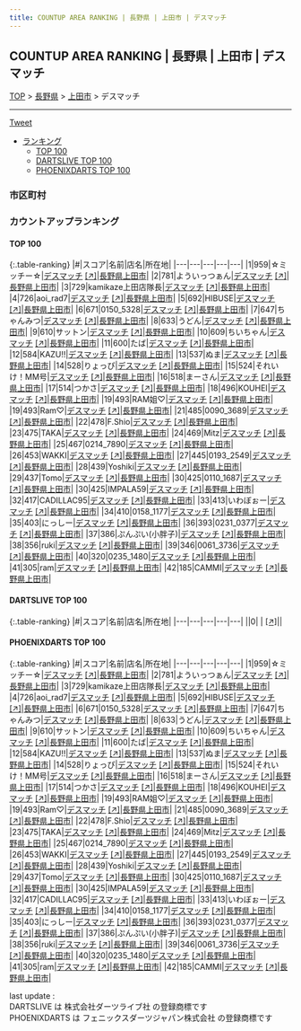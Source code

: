 ```yaml
---
title: COUNTUP AREA RANKING | 長野県 | 上田市 | デスマッチ
---
```

## COUNTUP AREA RANKING | 長野県 | 上田市 | デスマッチ

[TOP](/darts/rank/) > [長野県](/darts/rank/長野県/) > [上田市](/darts/rank/長野県/上田市/) > デスマッチ

___

<a href="https://twitter.com/share?ref_src=twsrc%5Etfw" data-text="COUNTUP AREA RANKING | 長野県上田市デスマッチ" class="twitter-share-button" data-hashtags="DARTSLIVE,PHOENIXDARTS,darts,ダーツ" data-show-count="false">Tweet</a>

* [ランキング](#カウントアップランキング)
    * [TOP 100](#top-100)
    * [DARTSLIVE TOP 100](#dartslive-top-100)
    * [PHOENIXDARTS TOP 100](#phoenixdarts-top-100)

### 市区町村

<ul>

</ul>

### カウントアップランキング

#### TOP 100



{:.table-ranking}
|#|スコア|名前|店名|所在地|
|---|---|---|---|---|
|1|959|<span class="rank-name-pd">☆ミッチー☆</span>|<a href="/darts/rank/shops/8194.html">デスマッチ</a> <a href="https://vs.phoenixdarts.com/jp/shop/shopDetailInfo/s_8194?s_seq=8194">[↗]</a>|<a href="/darts/rank/長野県/上田市">長野県上田市</a>|
|2|781|<span class="rank-name-pd">よういっつぁん</span>|<a href="/darts/rank/shops/8194.html">デスマッチ</a> <a href="https://vs.phoenixdarts.com/jp/shop/shopDetailInfo/s_8194?s_seq=8194">[↗]</a>|<a href="/darts/rank/長野県/上田市">長野県上田市</a>|
|3|729|<span class="rank-name-pd">kamikaze上田店隊長</span>|<a href="/darts/rank/shops/8194.html">デスマッチ</a> <a href="https://vs.phoenixdarts.com/jp/shop/shopDetailInfo/s_8194?s_seq=8194">[↗]</a>|<a href="/darts/rank/長野県/上田市">長野県上田市</a>|
|4|726|<span class="rank-name-pd">aoi_rad7</span>|<a href="/darts/rank/shops/8194.html">デスマッチ</a> <a href="https://vs.phoenixdarts.com/jp/shop/shopDetailInfo/s_8194?s_seq=8194">[↗]</a>|<a href="/darts/rank/長野県/上田市">長野県上田市</a>|
|5|692|<span class="rank-name-pd">HIBUSE</span>|<a href="/darts/rank/shops/8194.html">デスマッチ</a> <a href="https://vs.phoenixdarts.com/jp/shop/shopDetailInfo/s_8194?s_seq=8194">[↗]</a>|<a href="/darts/rank/長野県/上田市">長野県上田市</a>|
|6|671|<span class="rank-name-pd">0150_5328</span>|<a href="/darts/rank/shops/8194.html">デスマッチ</a> <a href="https://vs.phoenixdarts.com/jp/shop/shopDetailInfo/s_8194?s_seq=8194">[↗]</a>|<a href="/darts/rank/長野県/上田市">長野県上田市</a>|
|7|647|<span class="rank-name-pd">ちゃんみつ</span>|<a href="/darts/rank/shops/8194.html">デスマッチ</a> <a href="https://vs.phoenixdarts.com/jp/shop/shopDetailInfo/s_8194?s_seq=8194">[↗]</a>|<a href="/darts/rank/長野県/上田市">長野県上田市</a>|
|8|633|<span class="rank-name-pd">うどん</span>|<a href="/darts/rank/shops/8194.html">デスマッチ</a> <a href="https://vs.phoenixdarts.com/jp/shop/shopDetailInfo/s_8194?s_seq=8194">[↗]</a>|<a href="/darts/rank/長野県/上田市">長野県上田市</a>|
|9|610|<span class="rank-name-pd">サットン</span>|<a href="/darts/rank/shops/8194.html">デスマッチ</a> <a href="https://vs.phoenixdarts.com/jp/shop/shopDetailInfo/s_8194?s_seq=8194">[↗]</a>|<a href="/darts/rank/長野県/上田市">長野県上田市</a>|
|10|609|<span class="rank-name-pd">ちいちゃん</span>|<a href="/darts/rank/shops/8194.html">デスマッチ</a> <a href="https://vs.phoenixdarts.com/jp/shop/shopDetailInfo/s_8194?s_seq=8194">[↗]</a>|<a href="/darts/rank/長野県/上田市">長野県上田市</a>|
|11|600|<span class="rank-name-pd">たば</span>|<a href="/darts/rank/shops/8194.html">デスマッチ</a> <a href="https://vs.phoenixdarts.com/jp/shop/shopDetailInfo/s_8194?s_seq=8194">[↗]</a>|<a href="/darts/rank/長野県/上田市">長野県上田市</a>|
|12|584|<span class="rank-name-pd">KAZU!!</span>|<a href="/darts/rank/shops/8194.html">デスマッチ</a> <a href="https://vs.phoenixdarts.com/jp/shop/shopDetailInfo/s_8194?s_seq=8194">[↗]</a>|<a href="/darts/rank/長野県/上田市">長野県上田市</a>|
|13|537|<span class="rank-name-pd">ぬま</span>|<a href="/darts/rank/shops/8194.html">デスマッチ</a> <a href="https://vs.phoenixdarts.com/jp/shop/shopDetailInfo/s_8194?s_seq=8194">[↗]</a>|<a href="/darts/rank/長野県/上田市">長野県上田市</a>|
|14|528|<span class="rank-name-pd">りょっぴ</span>|<a href="/darts/rank/shops/8194.html">デスマッチ</a> <a href="https://vs.phoenixdarts.com/jp/shop/shopDetailInfo/s_8194?s_seq=8194">[↗]</a>|<a href="/darts/rank/長野県/上田市">長野県上田市</a>|
|15|524|<span class="rank-name-pd">それいけ！MM号</span>|<a href="/darts/rank/shops/8194.html">デスマッチ</a> <a href="https://vs.phoenixdarts.com/jp/shop/shopDetailInfo/s_8194?s_seq=8194">[↗]</a>|<a href="/darts/rank/長野県/上田市">長野県上田市</a>|
|16|518|<span class="rank-name-pd">まーさん</span>|<a href="/darts/rank/shops/8194.html">デスマッチ</a> <a href="https://vs.phoenixdarts.com/jp/shop/shopDetailInfo/s_8194?s_seq=8194">[↗]</a>|<a href="/darts/rank/長野県/上田市">長野県上田市</a>|
|17|514|<span class="rank-name-pd">つかさ</span>|<a href="/darts/rank/shops/8194.html">デスマッチ</a> <a href="https://vs.phoenixdarts.com/jp/shop/shopDetailInfo/s_8194?s_seq=8194">[↗]</a>|<a href="/darts/rank/長野県/上田市">長野県上田市</a>|
|18|496|<span class="rank-name-pd">KOUHEI</span>|<a href="/darts/rank/shops/8194.html">デスマッチ</a> <a href="https://vs.phoenixdarts.com/jp/shop/shopDetailInfo/s_8194?s_seq=8194">[↗]</a>|<a href="/darts/rank/長野県/上田市">長野県上田市</a>|
|19|493|<span class="rank-name-pd">RAM姐♡</span>|<a href="/darts/rank/shops/8194.html">デスマッチ</a> <a href="https://vs.phoenixdarts.com/jp/shop/shopDetailInfo/s_8194?s_seq=8194">[↗]</a>|<a href="/darts/rank/長野県/上田市">長野県上田市</a>|
|19|493|<span class="rank-name-pd">Ram♡</span>|<a href="/darts/rank/shops/8194.html">デスマッチ</a> <a href="https://vs.phoenixdarts.com/jp/shop/shopDetailInfo/s_8194?s_seq=8194">[↗]</a>|<a href="/darts/rank/長野県/上田市">長野県上田市</a>|
|21|485|<span class="rank-name-pd">0090_3689</span>|<a href="/darts/rank/shops/8194.html">デスマッチ</a> <a href="https://vs.phoenixdarts.com/jp/shop/shopDetailInfo/s_8194?s_seq=8194">[↗]</a>|<a href="/darts/rank/長野県/上田市">長野県上田市</a>|
|22|478|<span class="rank-name-pd">F.Shio</span>|<a href="/darts/rank/shops/8194.html">デスマッチ</a> <a href="https://vs.phoenixdarts.com/jp/shop/shopDetailInfo/s_8194?s_seq=8194">[↗]</a>|<a href="/darts/rank/長野県/上田市">長野県上田市</a>|
|23|475|<span class="rank-name-pd">TAKA</span>|<a href="/darts/rank/shops/8194.html">デスマッチ</a> <a href="https://vs.phoenixdarts.com/jp/shop/shopDetailInfo/s_8194?s_seq=8194">[↗]</a>|<a href="/darts/rank/長野県/上田市">長野県上田市</a>|
|24|469|<span class="rank-name-pd">Mitz</span>|<a href="/darts/rank/shops/8194.html">デスマッチ</a> <a href="https://vs.phoenixdarts.com/jp/shop/shopDetailInfo/s_8194?s_seq=8194">[↗]</a>|<a href="/darts/rank/長野県/上田市">長野県上田市</a>|
|25|467|<span class="rank-name-pd">0214_7890</span>|<a href="/darts/rank/shops/8194.html">デスマッチ</a> <a href="https://vs.phoenixdarts.com/jp/shop/shopDetailInfo/s_8194?s_seq=8194">[↗]</a>|<a href="/darts/rank/長野県/上田市">長野県上田市</a>|
|26|453|<span class="rank-name-pd">WAKKI</span>|<a href="/darts/rank/shops/8194.html">デスマッチ</a> <a href="https://vs.phoenixdarts.com/jp/shop/shopDetailInfo/s_8194?s_seq=8194">[↗]</a>|<a href="/darts/rank/長野県/上田市">長野県上田市</a>|
|27|445|<span class="rank-name-pd">0193_2549</span>|<a href="/darts/rank/shops/8194.html">デスマッチ</a> <a href="https://vs.phoenixdarts.com/jp/shop/shopDetailInfo/s_8194?s_seq=8194">[↗]</a>|<a href="/darts/rank/長野県/上田市">長野県上田市</a>|
|28|439|<span class="rank-name-pd">Yoshiki</span>|<a href="/darts/rank/shops/8194.html">デスマッチ</a> <a href="https://vs.phoenixdarts.com/jp/shop/shopDetailInfo/s_8194?s_seq=8194">[↗]</a>|<a href="/darts/rank/長野県/上田市">長野県上田市</a>|
|29|437|<span class="rank-name-pd">Tomo</span>|<a href="/darts/rank/shops/8194.html">デスマッチ</a> <a href="https://vs.phoenixdarts.com/jp/shop/shopDetailInfo/s_8194?s_seq=8194">[↗]</a>|<a href="/darts/rank/長野県/上田市">長野県上田市</a>|
|30|425|<span class="rank-name-pd">0110_1687</span>|<a href="/darts/rank/shops/8194.html">デスマッチ</a> <a href="https://vs.phoenixdarts.com/jp/shop/shopDetailInfo/s_8194?s_seq=8194">[↗]</a>|<a href="/darts/rank/長野県/上田市">長野県上田市</a>|
|30|425|<span class="rank-name-pd">IMPALA59</span>|<a href="/darts/rank/shops/8194.html">デスマッチ</a> <a href="https://vs.phoenixdarts.com/jp/shop/shopDetailInfo/s_8194?s_seq=8194">[↗]</a>|<a href="/darts/rank/長野県/上田市">長野県上田市</a>|
|32|417|<span class="rank-name-pd">CADILLAC95</span>|<a href="/darts/rank/shops/8194.html">デスマッチ</a> <a href="https://vs.phoenixdarts.com/jp/shop/shopDetailInfo/s_8194?s_seq=8194">[↗]</a>|<a href="/darts/rank/長野県/上田市">長野県上田市</a>|
|33|413|<span class="rank-name-pd">いわぼぉー</span>|<a href="/darts/rank/shops/8194.html">デスマッチ</a> <a href="https://vs.phoenixdarts.com/jp/shop/shopDetailInfo/s_8194?s_seq=8194">[↗]</a>|<a href="/darts/rank/長野県/上田市">長野県上田市</a>|
|34|410|<span class="rank-name-pd">0158_1177</span>|<a href="/darts/rank/shops/8194.html">デスマッチ</a> <a href="https://vs.phoenixdarts.com/jp/shop/shopDetailInfo/s_8194?s_seq=8194">[↗]</a>|<a href="/darts/rank/長野県/上田市">長野県上田市</a>|
|35|403|<span class="rank-name-pd">にっしー</span>|<a href="/darts/rank/shops/8194.html">デスマッチ</a> <a href="https://vs.phoenixdarts.com/jp/shop/shopDetailInfo/s_8194?s_seq=8194">[↗]</a>|<a href="/darts/rank/長野県/上田市">長野県上田市</a>|
|36|393|<span class="rank-name-pd">0231_0377</span>|<a href="/darts/rank/shops/8194.html">デスマッチ</a> <a href="https://vs.phoenixdarts.com/jp/shop/shopDetailInfo/s_8194?s_seq=8194">[↗]</a>|<a href="/darts/rank/長野県/上田市">長野県上田市</a>|
|37|386|<span class="rank-name-pd">ぷんぷい(小胖子)</span>|<a href="/darts/rank/shops/8194.html">デスマッチ</a> <a href="https://vs.phoenixdarts.com/jp/shop/shopDetailInfo/s_8194?s_seq=8194">[↗]</a>|<a href="/darts/rank/長野県/上田市">長野県上田市</a>|
|38|356|<span class="rank-name-pd">ruki</span>|<a href="/darts/rank/shops/8194.html">デスマッチ</a> <a href="https://vs.phoenixdarts.com/jp/shop/shopDetailInfo/s_8194?s_seq=8194">[↗]</a>|<a href="/darts/rank/長野県/上田市">長野県上田市</a>|
|39|346|<span class="rank-name-pd">0061_3736</span>|<a href="/darts/rank/shops/8194.html">デスマッチ</a> <a href="https://vs.phoenixdarts.com/jp/shop/shopDetailInfo/s_8194?s_seq=8194">[↗]</a>|<a href="/darts/rank/長野県/上田市">長野県上田市</a>|
|40|320|<span class="rank-name-pd">0235_1480</span>|<a href="/darts/rank/shops/8194.html">デスマッチ</a> <a href="https://vs.phoenixdarts.com/jp/shop/shopDetailInfo/s_8194?s_seq=8194">[↗]</a>|<a href="/darts/rank/長野県/上田市">長野県上田市</a>|
|41|305|<span class="rank-name-pd">ram</span>|<a href="/darts/rank/shops/8194.html">デスマッチ</a> <a href="https://vs.phoenixdarts.com/jp/shop/shopDetailInfo/s_8194?s_seq=8194">[↗]</a>|<a href="/darts/rank/長野県/上田市">長野県上田市</a>|
|42|185|<span class="rank-name-pd">CAMMI</span>|<a href="/darts/rank/shops/8194.html">デスマッチ</a> <a href="https://vs.phoenixdarts.com/jp/shop/shopDetailInfo/s_8194?s_seq=8194">[↗]</a>|<a href="/darts/rank/長野県/上田市">長野県上田市</a>|


#### DARTSLIVE TOP 100



{:.table-ranking}
|#|スコア|名前|店名|所在地|
|---|---|---|---|---|
||0|<span class="rank-name-dl"> </span>|<a href="/darts/rank/shops/.html"></a> <a href="">[↗]</a>|<a href="/darts/rank//"></a>|


#### PHOENIXDARTS TOP 100



{:.table-ranking}
|#|スコア|名前|店名|所在地|
|---|---|---|---|---|
|1|959|<span class="rank-name-pd">☆ミッチー☆</span>|<a href="/darts/rank/shops/8194.html">デスマッチ</a> <a href="https://vs.phoenixdarts.com/jp/shop/shopDetailInfo/s_8194?s_seq=8194">[↗]</a>|<a href="/darts/rank/長野県/上田市">長野県上田市</a>|
|2|781|<span class="rank-name-pd">よういっつぁん</span>|<a href="/darts/rank/shops/8194.html">デスマッチ</a> <a href="https://vs.phoenixdarts.com/jp/shop/shopDetailInfo/s_8194?s_seq=8194">[↗]</a>|<a href="/darts/rank/長野県/上田市">長野県上田市</a>|
|3|729|<span class="rank-name-pd">kamikaze上田店隊長</span>|<a href="/darts/rank/shops/8194.html">デスマッチ</a> <a href="https://vs.phoenixdarts.com/jp/shop/shopDetailInfo/s_8194?s_seq=8194">[↗]</a>|<a href="/darts/rank/長野県/上田市">長野県上田市</a>|
|4|726|<span class="rank-name-pd">aoi_rad7</span>|<a href="/darts/rank/shops/8194.html">デスマッチ</a> <a href="https://vs.phoenixdarts.com/jp/shop/shopDetailInfo/s_8194?s_seq=8194">[↗]</a>|<a href="/darts/rank/長野県/上田市">長野県上田市</a>|
|5|692|<span class="rank-name-pd">HIBUSE</span>|<a href="/darts/rank/shops/8194.html">デスマッチ</a> <a href="https://vs.phoenixdarts.com/jp/shop/shopDetailInfo/s_8194?s_seq=8194">[↗]</a>|<a href="/darts/rank/長野県/上田市">長野県上田市</a>|
|6|671|<span class="rank-name-pd">0150_5328</span>|<a href="/darts/rank/shops/8194.html">デスマッチ</a> <a href="https://vs.phoenixdarts.com/jp/shop/shopDetailInfo/s_8194?s_seq=8194">[↗]</a>|<a href="/darts/rank/長野県/上田市">長野県上田市</a>|
|7|647|<span class="rank-name-pd">ちゃんみつ</span>|<a href="/darts/rank/shops/8194.html">デスマッチ</a> <a href="https://vs.phoenixdarts.com/jp/shop/shopDetailInfo/s_8194?s_seq=8194">[↗]</a>|<a href="/darts/rank/長野県/上田市">長野県上田市</a>|
|8|633|<span class="rank-name-pd">うどん</span>|<a href="/darts/rank/shops/8194.html">デスマッチ</a> <a href="https://vs.phoenixdarts.com/jp/shop/shopDetailInfo/s_8194?s_seq=8194">[↗]</a>|<a href="/darts/rank/長野県/上田市">長野県上田市</a>|
|9|610|<span class="rank-name-pd">サットン</span>|<a href="/darts/rank/shops/8194.html">デスマッチ</a> <a href="https://vs.phoenixdarts.com/jp/shop/shopDetailInfo/s_8194?s_seq=8194">[↗]</a>|<a href="/darts/rank/長野県/上田市">長野県上田市</a>|
|10|609|<span class="rank-name-pd">ちいちゃん</span>|<a href="/darts/rank/shops/8194.html">デスマッチ</a> <a href="https://vs.phoenixdarts.com/jp/shop/shopDetailInfo/s_8194?s_seq=8194">[↗]</a>|<a href="/darts/rank/長野県/上田市">長野県上田市</a>|
|11|600|<span class="rank-name-pd">たば</span>|<a href="/darts/rank/shops/8194.html">デスマッチ</a> <a href="https://vs.phoenixdarts.com/jp/shop/shopDetailInfo/s_8194?s_seq=8194">[↗]</a>|<a href="/darts/rank/長野県/上田市">長野県上田市</a>|
|12|584|<span class="rank-name-pd">KAZU!!</span>|<a href="/darts/rank/shops/8194.html">デスマッチ</a> <a href="https://vs.phoenixdarts.com/jp/shop/shopDetailInfo/s_8194?s_seq=8194">[↗]</a>|<a href="/darts/rank/長野県/上田市">長野県上田市</a>|
|13|537|<span class="rank-name-pd">ぬま</span>|<a href="/darts/rank/shops/8194.html">デスマッチ</a> <a href="https://vs.phoenixdarts.com/jp/shop/shopDetailInfo/s_8194?s_seq=8194">[↗]</a>|<a href="/darts/rank/長野県/上田市">長野県上田市</a>|
|14|528|<span class="rank-name-pd">りょっぴ</span>|<a href="/darts/rank/shops/8194.html">デスマッチ</a> <a href="https://vs.phoenixdarts.com/jp/shop/shopDetailInfo/s_8194?s_seq=8194">[↗]</a>|<a href="/darts/rank/長野県/上田市">長野県上田市</a>|
|15|524|<span class="rank-name-pd">それいけ！MM号</span>|<a href="/darts/rank/shops/8194.html">デスマッチ</a> <a href="https://vs.phoenixdarts.com/jp/shop/shopDetailInfo/s_8194?s_seq=8194">[↗]</a>|<a href="/darts/rank/長野県/上田市">長野県上田市</a>|
|16|518|<span class="rank-name-pd">まーさん</span>|<a href="/darts/rank/shops/8194.html">デスマッチ</a> <a href="https://vs.phoenixdarts.com/jp/shop/shopDetailInfo/s_8194?s_seq=8194">[↗]</a>|<a href="/darts/rank/長野県/上田市">長野県上田市</a>|
|17|514|<span class="rank-name-pd">つかさ</span>|<a href="/darts/rank/shops/8194.html">デスマッチ</a> <a href="https://vs.phoenixdarts.com/jp/shop/shopDetailInfo/s_8194?s_seq=8194">[↗]</a>|<a href="/darts/rank/長野県/上田市">長野県上田市</a>|
|18|496|<span class="rank-name-pd">KOUHEI</span>|<a href="/darts/rank/shops/8194.html">デスマッチ</a> <a href="https://vs.phoenixdarts.com/jp/shop/shopDetailInfo/s_8194?s_seq=8194">[↗]</a>|<a href="/darts/rank/長野県/上田市">長野県上田市</a>|
|19|493|<span class="rank-name-pd">RAM姐♡</span>|<a href="/darts/rank/shops/8194.html">デスマッチ</a> <a href="https://vs.phoenixdarts.com/jp/shop/shopDetailInfo/s_8194?s_seq=8194">[↗]</a>|<a href="/darts/rank/長野県/上田市">長野県上田市</a>|
|19|493|<span class="rank-name-pd">Ram♡</span>|<a href="/darts/rank/shops/8194.html">デスマッチ</a> <a href="https://vs.phoenixdarts.com/jp/shop/shopDetailInfo/s_8194?s_seq=8194">[↗]</a>|<a href="/darts/rank/長野県/上田市">長野県上田市</a>|
|21|485|<span class="rank-name-pd">0090_3689</span>|<a href="/darts/rank/shops/8194.html">デスマッチ</a> <a href="https://vs.phoenixdarts.com/jp/shop/shopDetailInfo/s_8194?s_seq=8194">[↗]</a>|<a href="/darts/rank/長野県/上田市">長野県上田市</a>|
|22|478|<span class="rank-name-pd">F.Shio</span>|<a href="/darts/rank/shops/8194.html">デスマッチ</a> <a href="https://vs.phoenixdarts.com/jp/shop/shopDetailInfo/s_8194?s_seq=8194">[↗]</a>|<a href="/darts/rank/長野県/上田市">長野県上田市</a>|
|23|475|<span class="rank-name-pd">TAKA</span>|<a href="/darts/rank/shops/8194.html">デスマッチ</a> <a href="https://vs.phoenixdarts.com/jp/shop/shopDetailInfo/s_8194?s_seq=8194">[↗]</a>|<a href="/darts/rank/長野県/上田市">長野県上田市</a>|
|24|469|<span class="rank-name-pd">Mitz</span>|<a href="/darts/rank/shops/8194.html">デスマッチ</a> <a href="https://vs.phoenixdarts.com/jp/shop/shopDetailInfo/s_8194?s_seq=8194">[↗]</a>|<a href="/darts/rank/長野県/上田市">長野県上田市</a>|
|25|467|<span class="rank-name-pd">0214_7890</span>|<a href="/darts/rank/shops/8194.html">デスマッチ</a> <a href="https://vs.phoenixdarts.com/jp/shop/shopDetailInfo/s_8194?s_seq=8194">[↗]</a>|<a href="/darts/rank/長野県/上田市">長野県上田市</a>|
|26|453|<span class="rank-name-pd">WAKKI</span>|<a href="/darts/rank/shops/8194.html">デスマッチ</a> <a href="https://vs.phoenixdarts.com/jp/shop/shopDetailInfo/s_8194?s_seq=8194">[↗]</a>|<a href="/darts/rank/長野県/上田市">長野県上田市</a>|
|27|445|<span class="rank-name-pd">0193_2549</span>|<a href="/darts/rank/shops/8194.html">デスマッチ</a> <a href="https://vs.phoenixdarts.com/jp/shop/shopDetailInfo/s_8194?s_seq=8194">[↗]</a>|<a href="/darts/rank/長野県/上田市">長野県上田市</a>|
|28|439|<span class="rank-name-pd">Yoshiki</span>|<a href="/darts/rank/shops/8194.html">デスマッチ</a> <a href="https://vs.phoenixdarts.com/jp/shop/shopDetailInfo/s_8194?s_seq=8194">[↗]</a>|<a href="/darts/rank/長野県/上田市">長野県上田市</a>|
|29|437|<span class="rank-name-pd">Tomo</span>|<a href="/darts/rank/shops/8194.html">デスマッチ</a> <a href="https://vs.phoenixdarts.com/jp/shop/shopDetailInfo/s_8194?s_seq=8194">[↗]</a>|<a href="/darts/rank/長野県/上田市">長野県上田市</a>|
|30|425|<span class="rank-name-pd">0110_1687</span>|<a href="/darts/rank/shops/8194.html">デスマッチ</a> <a href="https://vs.phoenixdarts.com/jp/shop/shopDetailInfo/s_8194?s_seq=8194">[↗]</a>|<a href="/darts/rank/長野県/上田市">長野県上田市</a>|
|30|425|<span class="rank-name-pd">IMPALA59</span>|<a href="/darts/rank/shops/8194.html">デスマッチ</a> <a href="https://vs.phoenixdarts.com/jp/shop/shopDetailInfo/s_8194?s_seq=8194">[↗]</a>|<a href="/darts/rank/長野県/上田市">長野県上田市</a>|
|32|417|<span class="rank-name-pd">CADILLAC95</span>|<a href="/darts/rank/shops/8194.html">デスマッチ</a> <a href="https://vs.phoenixdarts.com/jp/shop/shopDetailInfo/s_8194?s_seq=8194">[↗]</a>|<a href="/darts/rank/長野県/上田市">長野県上田市</a>|
|33|413|<span class="rank-name-pd">いわぼぉー</span>|<a href="/darts/rank/shops/8194.html">デスマッチ</a> <a href="https://vs.phoenixdarts.com/jp/shop/shopDetailInfo/s_8194?s_seq=8194">[↗]</a>|<a href="/darts/rank/長野県/上田市">長野県上田市</a>|
|34|410|<span class="rank-name-pd">0158_1177</span>|<a href="/darts/rank/shops/8194.html">デスマッチ</a> <a href="https://vs.phoenixdarts.com/jp/shop/shopDetailInfo/s_8194?s_seq=8194">[↗]</a>|<a href="/darts/rank/長野県/上田市">長野県上田市</a>|
|35|403|<span class="rank-name-pd">にっしー</span>|<a href="/darts/rank/shops/8194.html">デスマッチ</a> <a href="https://vs.phoenixdarts.com/jp/shop/shopDetailInfo/s_8194?s_seq=8194">[↗]</a>|<a href="/darts/rank/長野県/上田市">長野県上田市</a>|
|36|393|<span class="rank-name-pd">0231_0377</span>|<a href="/darts/rank/shops/8194.html">デスマッチ</a> <a href="https://vs.phoenixdarts.com/jp/shop/shopDetailInfo/s_8194?s_seq=8194">[↗]</a>|<a href="/darts/rank/長野県/上田市">長野県上田市</a>|
|37|386|<span class="rank-name-pd">ぷんぷい(小胖子)</span>|<a href="/darts/rank/shops/8194.html">デスマッチ</a> <a href="https://vs.phoenixdarts.com/jp/shop/shopDetailInfo/s_8194?s_seq=8194">[↗]</a>|<a href="/darts/rank/長野県/上田市">長野県上田市</a>|
|38|356|<span class="rank-name-pd">ruki</span>|<a href="/darts/rank/shops/8194.html">デスマッチ</a> <a href="https://vs.phoenixdarts.com/jp/shop/shopDetailInfo/s_8194?s_seq=8194">[↗]</a>|<a href="/darts/rank/長野県/上田市">長野県上田市</a>|
|39|346|<span class="rank-name-pd">0061_3736</span>|<a href="/darts/rank/shops/8194.html">デスマッチ</a> <a href="https://vs.phoenixdarts.com/jp/shop/shopDetailInfo/s_8194?s_seq=8194">[↗]</a>|<a href="/darts/rank/長野県/上田市">長野県上田市</a>|
|40|320|<span class="rank-name-pd">0235_1480</span>|<a href="/darts/rank/shops/8194.html">デスマッチ</a> <a href="https://vs.phoenixdarts.com/jp/shop/shopDetailInfo/s_8194?s_seq=8194">[↗]</a>|<a href="/darts/rank/長野県/上田市">長野県上田市</a>|
|41|305|<span class="rank-name-pd">ram</span>|<a href="/darts/rank/shops/8194.html">デスマッチ</a> <a href="https://vs.phoenixdarts.com/jp/shop/shopDetailInfo/s_8194?s_seq=8194">[↗]</a>|<a href="/darts/rank/長野県/上田市">長野県上田市</a>|
|42|185|<span class="rank-name-pd">CAMMI</span>|<a href="/darts/rank/shops/8194.html">デスマッチ</a> <a href="https://vs.phoenixdarts.com/jp/shop/shopDetailInfo/s_8194?s_seq=8194">[↗]</a>|<a href="/darts/rank/長野県/上田市">長野県上田市</a>|


<div class="footer border-top border-gray-light mt-5 pt-3 text-right text-gray">
    last update : <span style="font-weight: italic" id="foot_last_modified"></span><br />
    DARTSLIVE は 株式会社ダーツライブ社 の登録商標です<br />
    PHOENIXDARTS は フェニックスダーツジャパン株式会社 の登録商標です<br />
</div>

<script src="https://cdnjs.cloudflare.com/ajax/libs/jquery.tablesorter/2.31.3/js/jquery.tablesorter.min.js" integrity="sha512-qzgd5cYSZcosqpzpn7zF2ZId8f/8CHmFKZ8j7mU4OUXTNRd5g+ZHBPsgKEwoqxCtdQvExE5LprwwPAgoicguNg==" crossorigin="anonymous" referrerpolicy="no-referrer"></script>
<link rel="stylesheet" href="https://cdnjs.cloudflare.com/ajax/libs/jquery.tablesorter/2.31.3/css/theme.default.min.css" integrity="sha512-wghhOJkjQX0Lh3NSWvNKeZ0ZpNn+SPVXX1Qyc9OCaogADktxrBiBdKGDoqVUOyhStvMBmJQ8ZdMHiR3wuEq8+w==" crossorigin="anonymous" referrerpolicy="no-referrer" />
<script>
$(function() {
    $(".table-ranking").tablesorter({sortList:[[0, 0]]});
    $("#foot_last_modified").text(formatDate(new Date(document.lastModified), 'yyyy-MM-dd HH:mm:ss'));
});
</script>

<script async src="https://platform.twitter.com/widgets.js" charset="utf-8"></script>